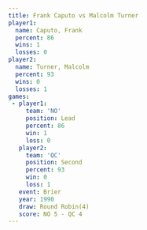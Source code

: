 ```yaml
---
title: Frank Caputo vs Malcolm Turner
player1:               
  name: Caputo, Frank  
  percent: 86          
  wins: 1              
  losses: 0            
player2:               
  name: Turner, Malcolm
  percent: 93          
  wins: 0              
  losses: 1            
games:
 - player1:        
     team: 'NO'    
     position: Lead
     percent: 86   
     win: 1        
     loss: 0       
   player2:          
     team: 'QC'      
     position: Second
     percent: 93     
     win: 0          
     loss: 1         
   event: Brier        
   year: 1990          
   draw: Round Robin(4)
   score: NO 5 - QC 4  
---
```

